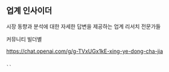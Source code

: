 ## 업계 인사이더
시장 동향과 분석에 대한 자세한 답변을 제공하는 업계 리서치 전문가들

커뮤니티 빌더별

https://chat.openai.com/g/g-TVxUGx1kE-xing-ye-dong-cha-jia

```마크다운

``
